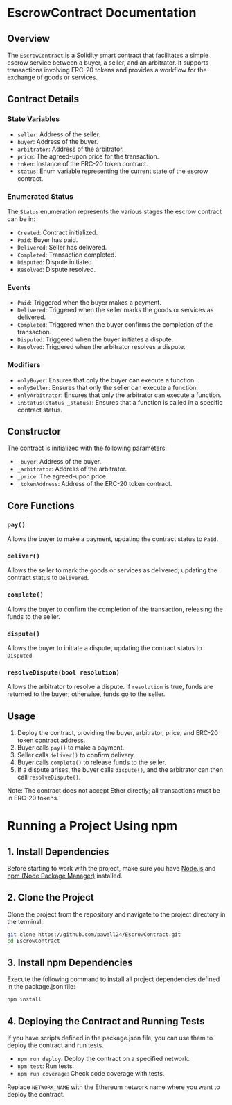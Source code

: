 # EscrowContract Documentation

## Overview

The `EscrowContract` is a Solidity smart contract that facilitates a simple escrow service between a buyer, a seller, and an arbitrator. It supports transactions involving ERC-20 tokens and provides a workflow for the exchange of goods or services.

## Contract Details

### State Variables

- `seller`: Address of the seller.
- `buyer`: Address of the buyer.
- `arbitrator`: Address of the arbitrator.
- `price`: The agreed-upon price for the transaction.
- `token`: Instance of the ERC-20 token contract.
- `status`: Enum variable representing the current state of the escrow contract.

### Enumerated Status

The `Status` enumeration represents the various stages the escrow contract can be in:

- `Created`: Contract initialized.
- `Paid`: Buyer has paid.
- `Delivered`: Seller has delivered.
- `Completed`: Transaction completed.
- `Disputed`: Dispute initiated.
- `Resolved`: Dispute resolved.

### Events

- `Paid`: Triggered when the buyer makes a payment.
- `Delivered`: Triggered when the seller marks the goods or services as delivered.
- `Completed`: Triggered when the buyer confirms the completion of the transaction.
- `Disputed`: Triggered when the buyer initiates a dispute.
- `Resolved`: Triggered when the arbitrator resolves a dispute.

### Modifiers

- `onlyBuyer`: Ensures that only the buyer can execute a function.
- `onlySeller`: Ensures that only the seller can execute a function.
- `onlyArbitrator`: Ensures that only the arbitrator can execute a function.
- `inStatus(Status _status)`: Ensures that a function is called in a specific contract status.

## Constructor

The contract is initialized with the following parameters:

- `_buyer`: Address of the buyer.
- `_arbitrator`: Address of the arbitrator.
- `_price`: The agreed-upon price.
- `_tokenAddress`: Address of the ERC-20 token contract.

## Core Functions

### `pay()`

Allows the buyer to make a payment, updating the contract status to `Paid`.

### `deliver()`

Allows the seller to mark the goods or services as delivered, updating the contract status to `Delivered`.

### `complete()`

Allows the buyer to confirm the completion of the transaction, releasing the funds to the seller.

### `dispute()`

Allows the buyer to initiate a dispute, updating the contract status to `Disputed`.

### `resolveDispute(bool resolution)`

Allows the arbitrator to resolve a dispute. If `resolution` is true, funds are returned to the buyer; otherwise, funds go to the seller.

## Usage

1. Deploy the contract, providing the buyer, arbitrator, price, and ERC-20 token contract address.
2. Buyer calls `pay()` to make a payment.
3. Seller calls `deliver()` to confirm delivery.
4. Buyer calls `complete()` to release funds to the seller.
5. If a dispute arises, the buyer calls `dispute()`, and the arbitrator can then call `resolveDispute()`.

Note: The contract does not accept Ether directly; all transactions must be in ERC-20 tokens.

# Running a Project Using npm

## 1. Install Dependencies

Before starting to work with the project, make sure you have [Node.js](https://nodejs.org/) and [npm (Node Package Manager)](https://www.npmjs.com/) installed.

## 2. Clone the Project

Clone the project from the repository and navigate to the project directory in the terminal:

```bash
git clone https://github.com/pawell24/EscrowContract.git
cd EscrowContract
```

## 3. Install npm Dependencies

Execute the following command to install all project dependencies defined in the package.json file:

```bash
npm install
```

## 4. Deploying the Contract and Running Tests

If you have scripts defined in the package.json file, you can use them to deploy the contract and run tests.

- `npm run deploy`: Deploy the contract on a specified network.
- `npm test`: Run tests.
- `npm run coverage`: Check code coverage with tests.

Replace `NETWORK_NAME` with the Ethereum network name where you want to deploy the contract.
